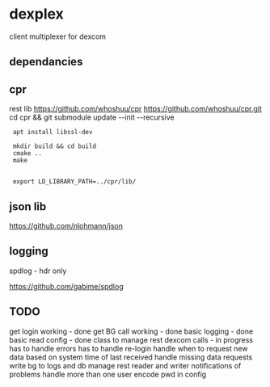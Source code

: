 # dexplex
client multiplexer for dexcom 


 dependancies
 ----------------

  cpr
  ----------------------------------
  rest lib
     https://github.com/whoshuu/cpr
     https://github.com/whoshuu/cpr.git
     cd cpr && git submodule update --init --recursive

     apt install libssl-dev

     mkdir build && cd build
     cmake ..
     make
     

     export LD_LIBRARY_PATH=../cpr/lib/

  json lib
  -------------------------------------
  https://github.com/nlohmann/json


  logging
  -------------------------------------
  spdlog - hdr only

  https://github.com/gabime/spdlog



TODO
------------------------------------
get login working - done
get BG call working - done
basic logging - done
basic read config - done
class to manage rest dexcom calls - in progress
 has to handle errors
 has to handle re-login 
 handle when to request new data based on system time of last received
 handle missing data requests
write bg to logs and db
manage rest reader and writer
notifications of problems
handle more than one user
encode pwd in config


